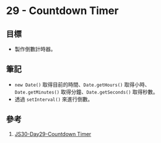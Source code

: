 # 29 - Countdown Timer

## 目標

- 製作倒數計時器。

## 筆記

- `new Date()` 取得目前的時間、`Date.getHours()` 取得小時、`Date.getMinutes()` 取得分鐘、`Date.getSeconds()` 取得秒數。
- 透過 `setInterval()` 來進行倒數。

## 參考

1. [JS30-Day29-Countdown Timer](https://ithelp.ithome.com.tw/articles/10197456)
